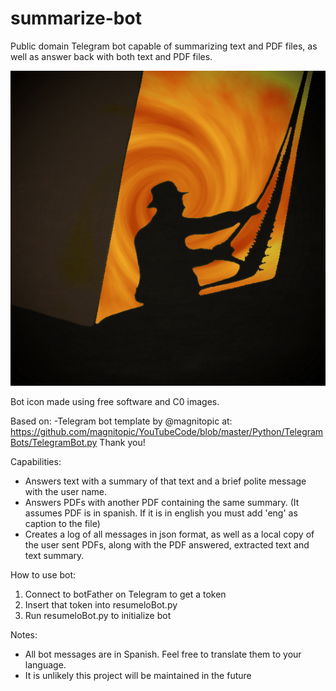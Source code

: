 # summarize-bot
Public domain Telegram bot capable of summarizing text and PDF files, as well as answer back with both text and PDF files.

![alt text](https://raw.githubusercontent.com/pabloralves/summarize-bot/master/icon/icon.jpg)

Bot icon made using free software and C0 images.


Based on:
-Telegram bot template by @magnitopic at: https://github.com/magnitopic/YouTubeCode/blob/master/Python/TelegramBots/TelegramBot.py
Thank you!

Capabilities:
- Answers text with a summary of that text and a brief polite message with the user name.
- Answers PDFs with another PDF containing the same summary. (It assumes PDF is in spanish. If it is in english you must add 'eng' as caption to the file)
- Creates a log of all messages in json format, as well as a local copy of the user sent PDFs, along with the PDF answered, extracted text and text summary.

How to use bot:
1. Connect to botFather on Telegram to get a token
2. Insert that token into resumeloBot.py 
3. Run resumeloBot.py to initialize bot

Notes:
- All bot messages are in Spanish. Feel free to translate them to your language.
- It is unlikely this project will be maintained in the future
